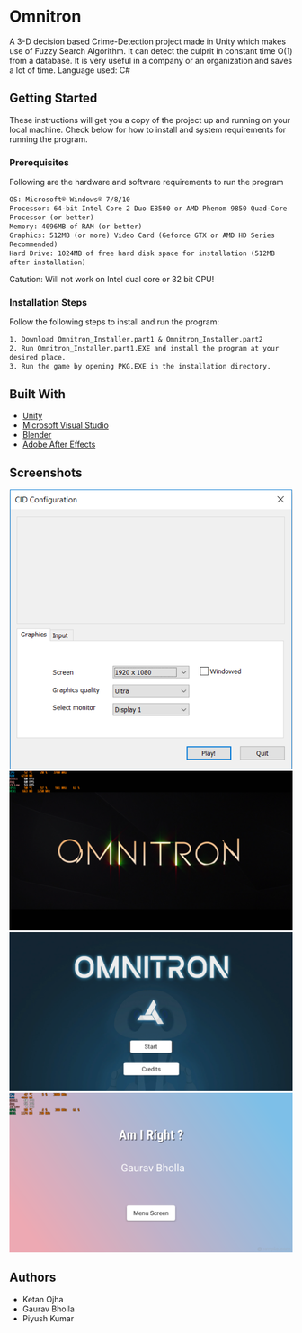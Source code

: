 # Omnitron
A 3-D decision based Crime-Detection project made in Unity which makes use of Fuzzy Search Algorithm. It can detect the culprit in constant time O(1) from a database. It is very useful in a company or an organization and saves a lot of time.
Language used: C#
## Getting Started
These instructions will get you a copy of the project up and running on your local machine. Check below for how to install and system requirements for running the program.
### Prerequisites 
Following are the hardware and software requirements to run the program
```
OS: Microsoft® Windows® 7/8/10
Processor: 64-bit Intel Core 2 Duo E8500 or AMD Phenom 9850 Quad-Core Processor (or better)
Memory: 4096MB of RAM (or better)
Graphics: 512MB (or more) Video Card (Geforce GTX or AMD HD Series Recommended)
Hard Drive: 1024MB of free hard disk space for installation (512MB after installation)
```
Catution: Will not work on Intel dual core or 32 bit CPU!
### Installation Steps
Follow the following steps to install and run the program:
```
1. Download Omnitron_Installer.part1 & Omnitron_Installer.part2
2. Run Omnitron_Installer.part1.EXE and install the program at your desired place.
3. Run the game by opening PKG.EXE in the installation directory.
```
## Built With
* [Unity](https://unity3d.com/)
* [Microsoft Visual Studio](https://visualstudio.microsoft.com/)
* [Blender](https://www.blender.org/)
* [Adobe After Effects](https://www.adobe.com/in/products/aftereffects.html)
## Screenshots
![Alt Text](https://github.com/NinjaGaurav/Omnitron/blob/master/Start.PNG)
![Alt Text](https://github.com/NinjaGaurav/Omnitron/blob/master/Intro.png)
![Alt Text](https://github.com/NinjaGaurav/Omnitron/blob/master/Menu.png)
![Alt Text](https://github.com/NinjaGaurav/Omnitron/blob/master/Answer.png)
## Authors
* Ketan Ojha
* Gaurav Bholla
* Piyush Kumar
